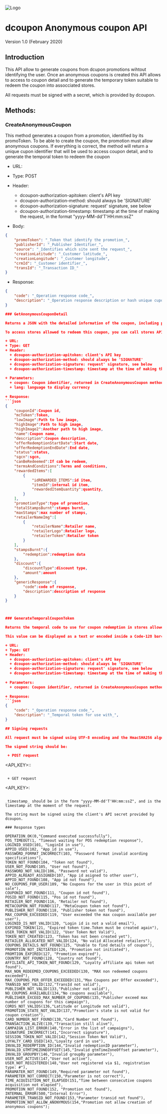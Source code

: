 ![Logo](https://s3.amazonaws.com/dcoupon.com/sdk/docs/dcouponLogo.png)

# dcoupon Anonymous coupon API

Version 1.0 (February 2020)

## Introduction

This API allow to generate coupons from dcupon promotions wihtout identifying the user. Once an anonymous coupons is created this API allows to access to coupon detail and to generate the temporary token suitable to redeem the coupon into assocciated stores.

All requests must be signed with a secret, which is provided by dcoupon.

## Methods:
### CreateAnonymousCoupon

This method generates a coupon from a promotion, identified by its promoToken. To be able to create the coupon, the promotion must allow anonymous coupons. If everything is correct, the method will return a unique cupon identifier that will be used to access coupon detail, and to generate the temporal token to redeem the coupon


+ URL:
+ Type: POST
+ Header:
  + dcoupon-authorization-apitoken: client's API key
  + dcoupon-authorization-method: should always be 'SIGNATURE'
  + dcoupon-authorization-signature: request' signature, see below
  + dcoupon-authorization-timestamp: timestamp at the time of making the request, in the format "yyyy-MM-dd'T'HH:mm:ssZ"
  
+ Body:
```json
{
	"promoToken": "_Token that identify the promotion_", 
	"publisherId": "_Publisher Identifier_",
	"source": "_Identifies which site sent the request_",
	"creationLatitude": "_Customer latitude_",
	"creationLongitude": "_Customer longitude",
	"crmId": "_Customer identifier_",
	"transId": "_Transaction ID_"
}
```
+ Response:
```json
{
	"code": "_Operation response code_", 
	"description": "_Operation response description or hash unique cupon identifier _",
}

### GetAnonymousCouponDetail

Returns a JSON with the detailed information of the coupon, including promotion description, promotion token,  redemption dates, retailers where to redeem ... 

To access stores allowed to redeem this coupon, you can call stores API with the promotion token from the response.

+ URL:
+ Type: GET
+ Header:
  + dcoupon-authorization-apitoken: client's API key
  + dcoupon-authorization-method: should always be 'SIGNATURE'
  + dcoupon-authorization-signature: request' signature, see below
  + dcoupon-authorization-timestamp: timestamp at the time of making the request, in the format "yyyy-MM-dd'T'HH:mm:ssZ"
  
+ Parameters:
  + coupon: Coupon identifier, returned in CreateAnonymousCoupon method 
  + lang: language to display currency
  
+ Response:
```json
{
	"couponId":Coupon id,
	"mcToken":Token,
	"lowImage":Path to low image,
	"highImage":Path to high image,
	"highImage2":Another path to high image,
	"name":Coupon name,
	"description":Coupon description,
	"offerRedemptionStartDate":Start date,
	"offerRedemptionEndDate":End date,
	"status":status,
	"sgcn":sgcn,
	"canBeRedeemed":If cab be redeem,
	"termsAndConditions":Terms and conditions,
	"rewardedItems":[
		{
			"idREWARDED_ITEMS":id item,
			"itemId":internal id item,
			"rewardedItemQuantity":quantity,
		}
	],
	"promotionType":type of promotion,
	"totalStampsBurnt":stamps burnt,
	"maxStamps":max number of stamps,
	"retailerNameImg":[
		{
			"retailerName":Retailer name,
			"retailerLogo":Retailer logo,
			"retailerToken":Retailer token
		}
	],
	"stampsBurnt":{
		"redemption":redemption data
	},
	"discount":{
		"discountType":discount type,
		"amount":amount
	},
	"genericResponse":{
		"code":code of response,
		"description":description of response
	}
}



### GenerateTemporalCouponToken

Returns the temporal code to use for coupon redemption in stores allowed to redeem the coupon . 

This value can be displayed as a text or encoded inside a Code-128 barcode, adding "DC" as a prefix.

+ URL:
+ Type: GET
+ Header:
  + dcoupon-authorization-apitoken: client's API key
  + dcoupon-authorization-method: should always be 'SIGNATURE'
  + dcoupon-authorization-signature: request' signature, see below
  + dcoupon-authorization-timestamp: timestamp at the time of making the request, in the format "yyyy-MM-dd'T'HH:mm:ssZ"
  
+ Parameters:
  + coupon: Coupon identifier, returned in CreateAnonymousCoupon method 
    
+ Response:
```json
{
	"code": "_Operation response code_", 
	"description": "_Temporal token for use with_",
}

## Signing requests

All request must be signed using UTF-8 encoding and the HmacSHA256 algorithm. 

The signed string should be:

 + POST request

```
<API_KEY>:<timestamp>:<POST body>
```

 + GET request

```
<API_KEY>:<timestamp>
```

_timestamp_ should be in the form "yyyy-MM-dd'T'HH:mm:ssZ", and is the timestamp at the moment of the request.

The string must be signed using the client's API secret provided by dcoupon.

### Response types

OPERATION_OK(0,"Command executed successfully"),
POS_TIMEOUT(1, "Timeout waiting for POS redemption response"), 
LOGINID_USED(101, "LoginId in use"),
APPID_USED(102, "App_id in use"), 
PASSWORD_FORMAT_INCORRECT(103, "Password format invalid acording specifications"),
TOKEN_NOT_FOUND(104, "Token not found"), 
USER_NOT_FOUND(105, "User not found"),
PASSWORD_NOT_VALID(106, "Password not valid"), 
APPID_ALREADY_ASSIGNED(107, "App id asigned to other user"),
APPID_NOT_FOUND(108, "App id not found"), 
NO_COUPONS_FOR_USER(109, "No Coupons for the user in this point of sale"),
COUPONID_NOT_FOUND(111, "Coupon id not found"), 
POSID_NOT_FOUND(115, "Pos id not found"),
RETAILER_NOT_FOUND(116, "Retailer not found"), 
METACOUPON_NOT_FOUND(117, "MetaCoupon token not found"),
PUBLISHER_NOT_FOUND(118, "Publisher token not found"),
MAX_COUPON_EXCEEDED(119, "User exceeded the max coupon available per user"),
LOGINID_IS_NOT_VALID(120, "Login id is not a valid email"),
EXPIRED_TOKEN(121, "Expired token time.Token must be created again"),
USER_TOKEN_NOT_VALID(122, "User Token Not Valid"), 
TOKEN_NOT_CREATED(123, "Token has not been created yet"),
RETAILER_ALLOCATED_NOT_VALID(124, "No valid Allocated retailers"),
COUPONS_DETAILS_NOT_FOUND(125, "Unable to find details of coupon"),
PROMOTION_NOT_INITIATED(126, "Promotion not initiated"),
PROMTION_EXPIRED(127, "Promotion expired"), 
COUNTRY_NOT_FOUND(128, "Country not found"),
AFFILIATE_API_TOKEN_NOT_FOUND(129, "Loyalty affiliate api token not found"),
MAX_NON_REDEEMED_COUPONS_EXCEEDED(130, "MAX non redeemed coupons exceeded"),
MAX_COUPONS_PER_OFFER_EXCEEDED(131,"Max Coupons per Offer exceeded"),
TRANSID_NOT_VALID(132,"TransId not valid"),
PUBLISHER_NOT_VALID(133,"Publisher not valid"),
NO_COUPONS_AVAILABLE(134,"No coupons available"), 
PUBLISHER_EXCEED_MAX_NUMBER_OF_COUPONS(135,"Publisher exceed max number of coupons for this campaign"), 
CORDS_NOT_VALIDS(136,"Latitude or Longitude not valid"), 
PROMOTION_STATE_NOT_VALID(137,"Promotion's state is not valid for coupon creation"),
CARD_NUMBER_NOT_FOUND(138,"Card Number not found"),
TRANSACTION_ALIVE(139,"Transaction still alive"),
CAMPAIGN_LIST_ERROR(140,"Error in the list of campaigns"),
SIGNATURE_INCORRECT(141,"Incorrect signature"), 
SESSION_TOKEN_NOT_VALID(142,"Session Token Not Valid"),
LOYALTY_CARD_USED(143,"Loyalty card in use"),
INVALID_REDEMPTION_ID(144,"Invalid redemptionID parameter"),
INVALID_GTMTIMEZONEOFFSET(145,"Invalid gtmTimeZoneOffset parameter"),
INVALID_GROUPBY(146,"Invalid groupBy parameter"),
USER_NOT_ACTIVE(147,"User not active"),
USER_NOT_REGISTERED(148,"User not registered via $1, registration type: #"),
PARAMATER_NOT_FOUND(149,"Required parameter not found"),
PARAMETER_NOT_CORRECT(150,"Parameter is not correct"),
TIME_ACQUISITION_NOT_ELAPSED(151,"Time between consecutive coupons acquisition not elapsed"),
PROMOTION_NOT_FOUND(152, "Promotion not found"), 
INTERNAL_ERROR(500,"Internal Error"), 
PARAMETER_TRANSID_NOT_FOUND(153,"Parameter transid not found"), 
PROMOTION_NOT_ALLOW_ANONYMOUS(154,"Promotion not allow creation of anonymous coupons");
